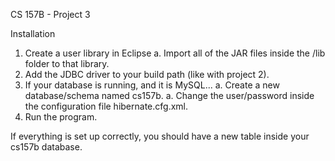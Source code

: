 CS 157B - Project 3

Installation
1. Create a user library in Eclipse
  a. Import all of the JAR files inside the /lib folder to that library.
2. Add the JDBC driver to your build path (like with project 2).
3. If your database is running, and it is MySQL...
  a. Create a new database/schema named cs157b.
  a. Change the user/password inside the configuration file hibernate.cfg.xml.
4. Run the program.

If everything is set up correctly, you should have a new table inside your cs157b database.
